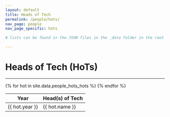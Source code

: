 ```yaml
---
layout: default
title: Heads of Tech
permalink: /people/hots/
nav_page: people
nav_page_specific: hots

# lists can be found in the JSON files in the _data folder in the root of the repo

---
```


<h1 class="text-center pt-3"> Heads of Tech (HoTs) </h1>

<hr class="bg-primary"/>

<div class="container">
  <div class="col-7 m-auto">
    <table class="table table-striped table-bordered border-primary table-sm text-center">
      <thead><tr class="bg-primary text-white">
          <th scope="col">Year</th>
          <th scope="col">Head(s) of Tech</th>
      </tr></thead>
      <tbody>
          {% for hot in site.data.people_hots_hots %}<tr{% if forloop.first %} class="border-bottom-3"{% endif %}>
              <td>{{ hot.year }}</td>
              <td>{{ hot.name }}</td>
          </tr>
          {% endfor %}
      </tbody>
    </table>
  </div>
</div>

